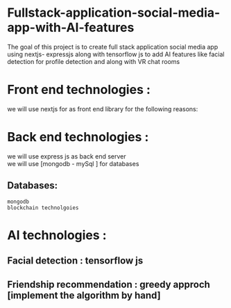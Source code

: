 # Fullstack-application-social-media-app-with-AI-features
The goal of this project is to create full stack application social media app using nextjs- expressjs along with tensorflow js to add AI features like facial detection for profile detection and along with VR chat rooms 

# Front end technologies : 
 we will use  nextjs for as front end library for the following reasons:



# Back end technologies : 
 we will use express js as back end server  
 we will use  [mongodb - mySql ] for databases
 ## Databases: 
    mongodb
    blockchain technolgoies
 
 # AI technologies : 
  ## Facial detection : tensorflow js 
  ## Friendship recommendation : greedy approch [implement the algorithm by hand]
 
